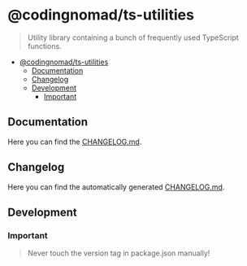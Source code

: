# @codingnomad/ts-utilities

> Utility library containing a bunch of frequently used TypeScript functions.

<!-- TOC -->

- [@codingnomad/ts-utilities](#codingnomadts-utilities)
  - [Documentation](#documentation)
  - [Changelog](#changelog)
  - [Development](#development)
    - [Important](#important)

<!-- /TOC -->

## Documentation

Here you can find the [CHANGELOG.md](docs).

## Changelog

Here you can find the automatically generated [CHANGELOG.md](CHANGELOG.md).

## Development

### Important

> Never touch the version tag in package.json manually!

<!-- TODO: More functions -->
<!-- https://chancejs.com/index.html -->

<!-- TODO: Documentation -->
<!-- https://github.com/adenekan41/helpers/blob/master/src/helpers/array-helpers.js -->
<!-- https://github.com/Alhadis/Utils/blob/master/lib/colours.mjs -->
